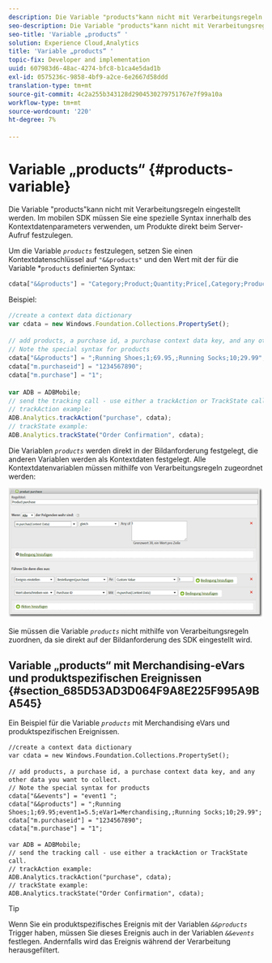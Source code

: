 ```yaml
---
description: Die Variable "products"kann nicht mit Verarbeitungsregeln eingestellt werden. Im mobilen SDK müssen Sie eine spezielle Syntax innerhalb des Kontextdatenparameters verwenden, um Produkte direkt beim Server-Aufruf festzulegen.
seo-description: Die Variable "products"kann nicht mit Verarbeitungsregeln eingestellt werden. Im mobilen SDK müssen Sie eine spezielle Syntax innerhalb des Kontextdatenparameters verwenden, um Produkte direkt beim Server-Aufruf festzulegen.
seo-title: 'Variable „products“ '
solution: Experience Cloud,Analytics
title: 'Variable „products“ '
topic-fix: Developer and implementation
uuid: 607983d6-48ac-4274-bfc8-b1ca4e5dad1b
exl-id: 0575236c-9858-4bf9-a2ce-6e2667d58ddd
translation-type: tm+mt
source-git-commit: 4c2a255b343128d2904530279751767e7f99a10a
workflow-type: tm+mt
source-wordcount: '220'
ht-degree: 7%

---
```


# Variable „products“ {#products-variable}

Die Variable &quot;products&quot;kann nicht mit Verarbeitungsregeln eingestellt werden. Im mobilen SDK müssen Sie eine spezielle Syntax innerhalb des Kontextdatenparameters verwenden, um Produkte direkt beim Server-Aufruf festzulegen.

Um die Variable *`products`* festzulegen, setzen Sie einen Kontextdatenschlüssel auf `"&&products"` und den Wert mit der für die Variable *`products` definierten Syntax:

```js
cdata["&&products"] = "Category;Product;Quantity;Price[,Category;Product;Quantity;Price]";
```

Beispiel:

```js
//create a context data dictionary 
var cdata = new Windows.Foundation.Collections.PropertySet(); 
 
// add products, a purchase id, a purchase context data key, and any other data you want to collect. 
// Note the special syntax for products 
cdata["&&products"] = ";Running Shoes;1;69.95,;Running Socks;10;29.99"; 
cdata["m.purchaseid"] = "1234567890"; 
cdata["m.purchase"] = "1"; 
 
var ADB = ADBMobile; 
// send the tracking call - use either a trackAction or TrackState call. 
// trackAction example: 
ADB.Analytics.trackAction("purchase", cdata); 
// trackState example: 
ADB.Analytics.trackState("Order Confirmation", cdata);
```

Die Variablen *`products`* werden direkt in der Bildanforderung festgelegt, die anderen Variablen werden als Kontextdaten festgelegt. Alle Kontextdatenvariablen müssen mithilfe von Verarbeitungsregeln zugeordnet werden:

![](assets/products-procrules.png)

Sie müssen die Variable *`products`* nicht mithilfe von Verarbeitungsregeln zuordnen, da sie direkt auf der Bildanforderung des SDK eingestellt wird.

## Variable „products“ mit Merchandising-eVars und produktspezifischen Ereignissen {#section_685D53AD3D064F9A8E225F995A9BA545}

Ein Beispiel für die Variable *`products`* mit Merchandising eVars und produktspezifischen Ereignissen.

```
//create a context data dictionary 
var cdata = new Windows.Foundation.Collections.PropertySet(); 
  
// add products, a purchase id, a purchase context data key, and any other data you want to collect. 
// Note the special syntax for products 
cdata["&&events"] = "event1 "; 
cdata["&&products"] = ";Running Shoes;1;69.95;event1=5.5;eVar1=Merchandising,;Running Socks;10;29.99"; 
cdata["m.purchaseid"] = "1234567890"; 
cdata["m.purchase"] = "1"; 
  
var ADB = ADBMobile; 
// send the tracking call - use either a trackAction or TrackState call. 
// trackAction example: 
ADB.Analytics.trackAction("purchase", cdata); 
// trackState example: 
ADB.Analytics.trackState("Order Confirmation", cdata);
```

>[!TIP]
>
>Wenn Sie ein produktspezifisches Ereignis mit der Variablen *`&&products`* Trigger haben, müssen Sie dieses Ereignis auch in der Variablen *`&&events`* festlegen. Andernfalls wird das Ereignis während der Verarbeitung herausgefiltert.

